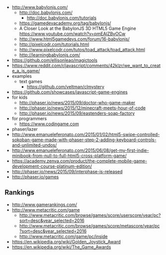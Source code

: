 - http://www.babylonjs.com/
  - http://doc.babylonjs.com/
    - http://doc.babylonjs.com/tutorials
  - https://gamedevacademy.org/tag/babylonjs/
  - A Closer Look at the BabylonJS 3D HTML5 Game Engine https://www.youtube.com/watch?v=pmEAlZBvOCw
  - http://www.html5gamedevs.com/forum/16-babylonjs/
  - http://pixelcodr.com/tutorials.html
  - http://www.pixelcodr.com/tutos/toad_attack/toad_attack.html
  - http://learningbabylonjs.com/
- https://github.com/ellisonleao/magictools
- https://www.reddit.com/r/javascript/comments/42klzr/we_want_to_create_a_js_game/
- examples
  - text games
    - https://github.com/veltman/clmystery
- https://github.com/showcases/javascript-game-engines
- for kids
  - http://phaser.io/news/2015/09/doctor-who-game-maker
  - http://phaser.io/news/2015/12/minecraft-meets-hour-of-code
  - http://phaser.io/news/2015/09/eastenders-soap-factory
- for programmers
  - https://www.codingame.com
- phaser/lazer
- http://www.emanueleferonato.com/2015/01/02/html5-swipe-controlled-sokoban-game-made-with-phaser-step-2-adding-keyboard-controls-and-unlimited-undos/
- http://www.emanueleferonato.com/2015/06/08/get-my-first-indie-minibook-from-null-to-full-html5-cross-platform-game/
- https://academy.zenva.com/product/the-complete-mobile-game-development-course-platinum-edition/
- http://phaser.io/news/2015/09/interphase-is-released
- http://phaser.io/games

## Rankings

- http://www.gamerankings.com/
- http://www.metacritic.com/game
  - http://www.metacritic.com/browse/games/score/userscore/year/pc?sort=desc&year_selected=2016
  - http://www.metacritic.com/browse/games/score/metascore/year/pc?sort=desc&year_selected=2016
  - http://www.metacritic.com/game/pc/inside
- https://en.wikipedia.org/wiki/Golden_Joystick_Award
- https://en.wikipedia.org/wiki/The_Game_Awards
